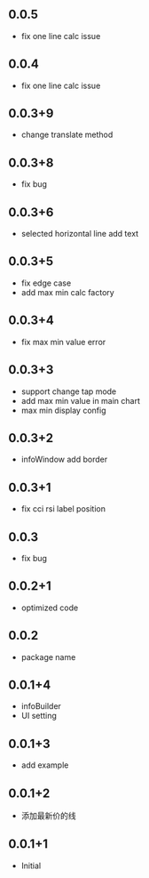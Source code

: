 ## 0.0.5

* fix one line calc issue

## 0.0.4

* fix one line calc issue

## 0.0.3+9

* change translate method

## 0.0.3+8

* fix bug

## 0.0.3+6

* selected horizontal line add text

## 0.0.3+5

* fix edge case
* add max min calc factory

## 0.0.3+4

* fix max min value error

## 0.0.3+3

* support change tap mode
* add max min value in main chart
* max min display config

## 0.0.3+2

* infoWindow add border

## 0.0.3+1

* fix cci rsi label position

## 0.0.3

* fix bug

## 0.0.2+1

* optimized code

## 0.0.2

* package name

## 0.0.1+4

* infoBuilder
* UI setting

## 0.0.1+3

* add example

## 0.0.1+2

* 添加最新价的线

## 0.0.1+1

* Initial 

